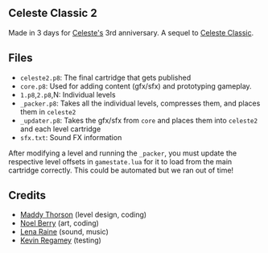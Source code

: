 
## Celeste Classic 2
Made in 3 days for [Celeste's](https://celestegame.com) 3rd anniversary.
A sequel to [Celeste Classic](https://mattmakesgames.itch.io/celesteclassic).

## Files
 - `celeste2.p8`: The final cartridge that gets published
 - `core.p8`: Used for adding content (gfx/sfx) and prototyping gameplay.
 - `1.p8`,`2.p8`,N: Individual levels
 - `_packer.p8`: Takes all the individual levels, compresses them, and places them in `celeste2`
 - `_updater.p8`: Takes the gfx/sfx from `core` and places them into `celeste2` and each level cartridge
 - `sfx.txt`: Sound FX information

After modifying a level and running the `_packer`, you must update the respective level offsets in `gamestate.lua` for it to load from the main cartridge correctly. This could be automated but we ran out of time!

## Credits
 - [Maddy Thorson](https://twitter.com/maddythorson) (level design, coding)
 - [Noel Berry](https://twitter.com/noelfb) (art, coding)
 - [Lena Raine](https://twitter.com/kuraine) (sound, music)
 - [Kevin Regamey](https://twitter.com/regameyk) (testing)